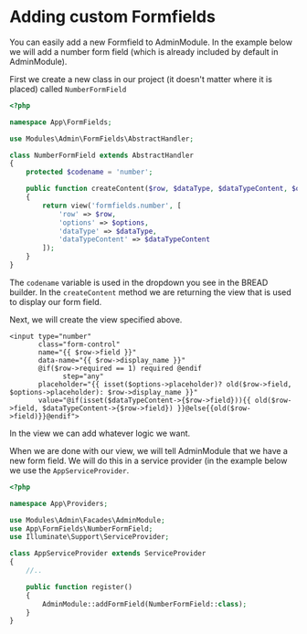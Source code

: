 # Adding custom Formfields

You can easily add a new Formfield to AdminModule. In the example below we will add a number form field \(which is already included by default in AdminModule\).

First we create a new class in our project \(it doesn't matter where it is placed\) called `NumberFormField`

```php
<?php

namespace App\FormFields;

use Modules\Admin\FormFields\AbstractHandler;

class NumberFormField extends AbstractHandler
{
    protected $codename = 'number';

    public function createContent($row, $dataType, $dataTypeContent, $options)
    {
        return view('formfields.number', [
            'row' => $row,
            'options' => $options,
            'dataType' => $dataType,
            'dataTypeContent' => $dataTypeContent
        ]);
    }
}
```

The `codename` variable is used in the dropdown you see in the BREAD builder. In the `createContent` method we are returning the view that is used to display our form field.

Next, we will create the view specified above.

```markup
<input type="number"
       class="form-control"
       name="{{ $row->field }}"
       data-name="{{ $row->display_name }}"
       @if($row->required == 1) required @endif
             step="any"
       placeholder="{{ isset($options->placeholder)? old($row->field, $options->placeholder): $row->display_name }}"
       value="@if(isset($dataTypeContent->{$row->field})){{ old($row->field, $dataTypeContent->{$row->field}) }}@else{{old($row->field)}}@endif">
```

In the view we can add whatever logic we want.

When we are done with our view, we will tell AdminModule that we have a new form field. We will do this in a service provider \(in the example below we use the `AppServiceProvider`.

```php
<?php

namespace App\Providers;

use Modules\Admin\Facades\AdminModule;
use App\FormFields\NumberFormField;
use Illuminate\Support\ServiceProvider;

class AppServiceProvider extends ServiceProvider
{
    //..

    public function register()
    {
        AdminModule::addFormField(NumberFormField::class);
    }
}
```

